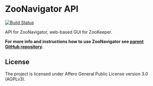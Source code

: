 ZooNavigator API
================

[![Build Status](https://travis-ci.org/elkozmon/zoonavigator-api.svg)](https://travis-ci.org/elkozmon/zoonavigator-api)

API for ZooNavigator, web-based GUI for ZooKeeper. 

**For more info and instructions how to use ZooNavigator see [parent GitHub repository](https://github.com/elkozmon/zoonavigator).**

License
-------

The project is licensed under Affero General Public License version 3.0 (AGPLv3).
